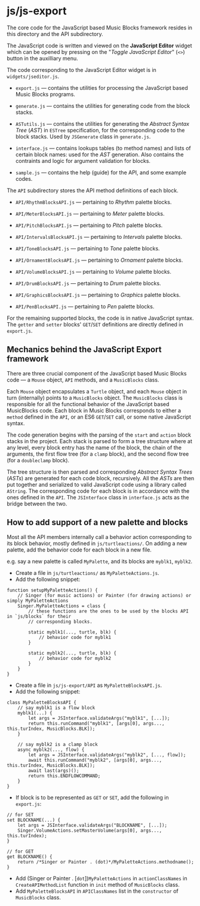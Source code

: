 # js/js-export

The core code for the JavaScript based Music Blocks framework resides in this directory and the
API subdirectory.

The JavaScript code is written and viewed on the **JavaScript Editor** widget which can be opened
by pressing on the "*Toggle JavaScript Editor*" (`<>`) button in the auxilliary menu.

The code corresponding to the JavaScript Editor widget is in `widgets/jseditor.js`.

* `export.js` — contains the utilities for processing the JavaScript based Music Blocks programs.

* `generate.js` — contains the utilities for generating code from the block stacks.

* `ASTutils.js` — contains the utilities for generating the *Abstract Syntax Tree* (*AST*) in
`ESTree` specification, for the corresponding code to the block stacks. Used by `JSGenerate` class
in `generate.js`.

* `interface.js` — contains lookups tables (to method names) and lists of certain block names: used
for the *AST* generation. Also contains the contraints and logic for argument validation for blocks.

* `sample.js` — contains the help (guide) for the API, and some example codes.

The `API` subdirectory stores the API method definitions of each block.

* `API/RhythmBlocksAPI.js` — pertaining to *Rhythm* palette blocks.

* `API/MeterBlocksAPI.js` — pertaining to *Meter* palette blocks.

* `API/PitchBlocksAPI.js` — pertaining to *Pitch* palette blocks.

* `API/IntervalsBlocksAPI.js` — pertaining to *Intervals* palette blocks.

* `API/ToneBlocksAPI.js` — pertaining to *Tone* palette blocks.

* `API/OrnamentBlocksAPI.js` — pertaining to *Ornament* palette blocks.

* `API/VolumeBlocksAPI.js` — pertaining to *Volume* palette blocks.

* `API/DrumBlocksAPI.js` — pertaining to *Drum* palette blocks.

* `API/GraphicsBlocksAPI.js` — pertaining to *Graphics* palette blocks.

* `API/PenBlocksAPI.js` — pertaining to *Pen* palette blocks.

For the remaining supported blocks, the code is in native JavaScript syntax. The `getter` and
`setter` blocks' `GET`/`SET` definitions are directly defined in `export.js`.

## Mechanics behind the JavaScript Export framework

There are three crucial component of the JavaScript based Music Blocks code — a `Mouse` object,
`API` methods, and a `MusicBlocks` class.

Each `Mouse` object encapsulates a `Turtle` object, and each `Mouse` object in turn (internally)
points to a `MusicBlocks` object. The `MusicBlocks` class is responsible for all the functional
behavior of the JavaScript based MusicBlocks code. Each block in Music Blocks corresponds to either
a `method` defined in the `API`, or an ES6 `GET`/`SET` call, or some native JavaScript syntax.

The code generation begins with the parsing of the `start` and `action` block stacks in the project.
Each stack is parsed to form a tree structure where at any level, every block entry has the name of
the block, the chain of the arguments, the first flow tree (for a `clamp` block), and the second flow
tree (for a `doubleclamp` block).

The tree structure is then parsed and corresponding *Abstract Syntax Trees* (*ASTs*) are generated
for each code block, recursively. All the *ASTs* are then put together and serialized to valid
JavaScript code using a library called `AString`. The corresponding code for each block is in
accordance with the ones defined in the `API`. The `JSInterface` class in `interface.js` acts as the
bridge between the two.

## How to add support of a new palette and blocks

Most all the API members internally call a behavior action corresponding to its block behavior,
mostly defined in `js/turtleactions/`. On adding a new palette, add the behavior code for each block
in a new file.

e.g. say a new palette is called `MyPalette`, and its blocks are `myblk1`, `myblk2`.

* Create a file in `js/turtleactions/` as `MyPaletteActions.js`.
* Add the following snippet:
```
function setupMyPaletteActions() {
    // Singer (for music actions) or Painter (for drawing actions) or simply MyPaletteActions
    Singer.MyPaletteActions = class {
        // these functions are the ones to be used by the blocks API in `js/blocks` for their
        // corresponding blocks.

        static myblk1(..., turtle, blk) {
            // behavior code for myblk1
        }

        static myblk2(..., turtle, blk) {
            // behavior code for myblk2
        }
    }
}
```
* Create a file in `js/js-export/API` as `MyPaletteBlocksAPI.js`.
* Add the following snippet:
```
class MyPaletteBlocksAPI {
    // say myblk1 is a flow block
    myblk1(...) {
        let args = JSInterface.validateArgs("myblk1", [...]);
        return this.runCommand("myblk1", [args[0], args..., this.turIndex, MusicBlocks.BLK]);
    }

    // say myblk2 is a clamp block
    async myblk2(..., flow) {
        let args = JSInterface.validateArgs("myblk2", [..., flow]);
        await this.runCommand("myblk2", [args[0], args..., this.turIndex, MusicBlocks.BLK]);
        await last(args)();
        return this.ENDFLOWCOMMAND;
    }
}
```
* If block is to be represented as `GET` or `SET`, add the following in `export.js`:
```
// for SET
set BLOCKNAME(...) {
    let args = JSInterface.validateArgs("BLOCKNAME", [...]);
    Singer.VolumeActions.setMasterVolume(args[0], args..., this.turIndex);
}

// for GET
get BLOCKNAME() {
    return /*Singer or Painter . (dot)*/MyPaletteActions.methodname();
}
```
* Add (Singer or Painter . [`dot`])`MyPaletteActions` in `actionClassNames` in `CreateAPIMethodList`
function in `init` method of `MusicBlocks` class.
* Add `MyPaletteBlocksAPI` in `APIClassNames` list in the `constructor` of `MusicBlocks` class.
